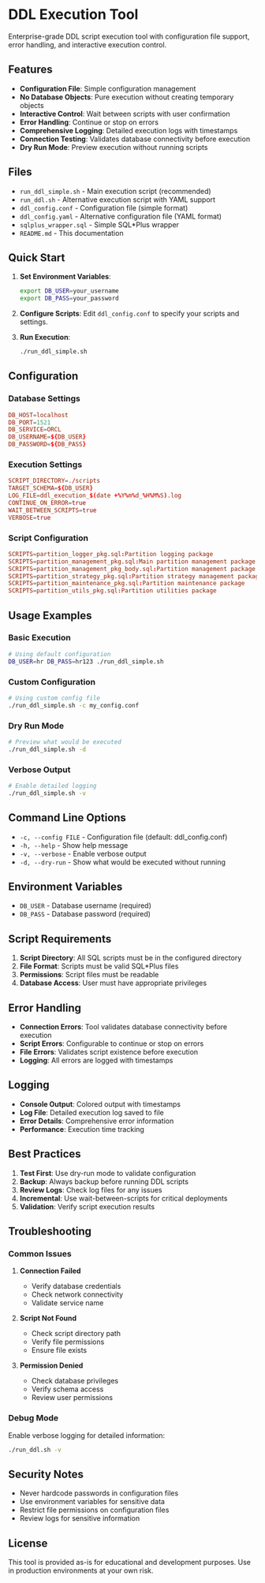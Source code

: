# DDL Execution Tool

Enterprise-grade DDL script execution tool with configuration file support, error handling, and interactive execution control.

## Features

- **Configuration File**: Simple configuration management
- **No Database Objects**: Pure execution without creating temporary objects
- **Interactive Control**: Wait between scripts with user confirmation
- **Error Handling**: Continue or stop on errors
- **Comprehensive Logging**: Detailed execution logs with timestamps
- **Connection Testing**: Validates database connectivity before execution
- **Dry Run Mode**: Preview execution without running scripts

## Files

- `run_ddl_simple.sh` - Main execution script (recommended)
- `run_ddl.sh` - Alternative execution script with YAML support
- `ddl_config.conf` - Configuration file (simple format)
- `ddl_config.yaml` - Alternative configuration file (YAML format)
- `sqlplus_wrapper.sql` - Simple SQL*Plus wrapper
- `README.md` - This documentation

## Quick Start

1. **Set Environment Variables**:
   ```bash
   export DB_USER=your_username
   export DB_PASS=your_password
   ```

2. **Configure Scripts**:
   Edit `ddl_config.conf` to specify your scripts and settings.

3. **Run Execution**:
   ```bash
   ./run_ddl_simple.sh
   ```

## Configuration

### Database Settings
```conf
DB_HOST=localhost
DB_PORT=1521
DB_SERVICE=ORCL
DB_USERNAME=${DB_USER}
DB_PASSWORD=${DB_PASS}
```

### Execution Settings
```conf
SCRIPT_DIRECTORY=./scripts
TARGET_SCHEMA=${DB_USER}
LOG_FILE=ddl_execution_$(date +%Y%m%d_%H%M%S).log
CONTINUE_ON_ERROR=true
WAIT_BETWEEN_SCRIPTS=true
VERBOSE=true
```

### Script Configuration
```conf
SCRIPTS=partition_logger_pkg.sql:Partition logging package
SCRIPTS=partition_management_pkg.sql:Main partition management package
SCRIPTS=partition_management_pkg_body.sql:Partition management package body
SCRIPTS=partition_strategy_pkg.sql:Partition strategy management package
SCRIPTS=partition_maintenance_pkg.sql:Partition maintenance package
SCRIPTS=partition_utils_pkg.sql:Partition utilities package
```

## Usage Examples

### Basic Execution
```bash
# Using default configuration
DB_USER=hr DB_PASS=hr123 ./run_ddl_simple.sh
```

### Custom Configuration
```bash
# Using custom config file
./run_ddl_simple.sh -c my_config.conf
```

### Dry Run Mode
```bash
# Preview what would be executed
./run_ddl_simple.sh -d
```

### Verbose Output
```bash
# Enable detailed logging
./run_ddl_simple.sh -v
```

## Command Line Options

- `-c, --config FILE` - Configuration file (default: ddl_config.conf)
- `-h, --help` - Show help message
- `-v, --verbose` - Enable verbose output
- `-d, --dry-run` - Show what would be executed without running

## Environment Variables

- `DB_USER` - Database username (required)
- `DB_PASS` - Database password (required)

## Script Requirements

1. **Script Directory**: All SQL scripts must be in the configured directory
2. **File Format**: Scripts must be valid SQL*Plus files
3. **Permissions**: Script files must be readable
4. **Database Access**: User must have appropriate privileges

## Error Handling

- **Connection Errors**: Tool validates database connectivity before execution
- **Script Errors**: Configurable to continue or stop on errors
- **File Errors**: Validates script existence before execution
- **Logging**: All errors are logged with timestamps

## Logging

- **Console Output**: Colored output with timestamps
- **Log File**: Detailed execution log saved to file
- **Error Details**: Comprehensive error information
- **Performance**: Execution time tracking

## Best Practices

1. **Test First**: Use dry-run mode to validate configuration
2. **Backup**: Always backup before running DDL scripts
3. **Review Logs**: Check log files for any issues
4. **Incremental**: Use wait-between-scripts for critical deployments
5. **Validation**: Verify script execution results

## Troubleshooting

### Common Issues

1. **Connection Failed**
   - Verify database credentials
   - Check network connectivity
   - Validate service name

2. **Script Not Found**
   - Check script directory path
   - Verify file permissions
   - Ensure file exists

3. **Permission Denied**
   - Check database privileges
   - Verify schema access
   - Review user permissions

### Debug Mode

Enable verbose logging for detailed information:
```bash
./run_ddl.sh -v
```

## Security Notes

- Never hardcode passwords in configuration files
- Use environment variables for sensitive data
- Restrict file permissions on configuration files
- Review logs for sensitive information

## License

This tool is provided as-is for educational and development purposes. Use in production environments at your own risk.
